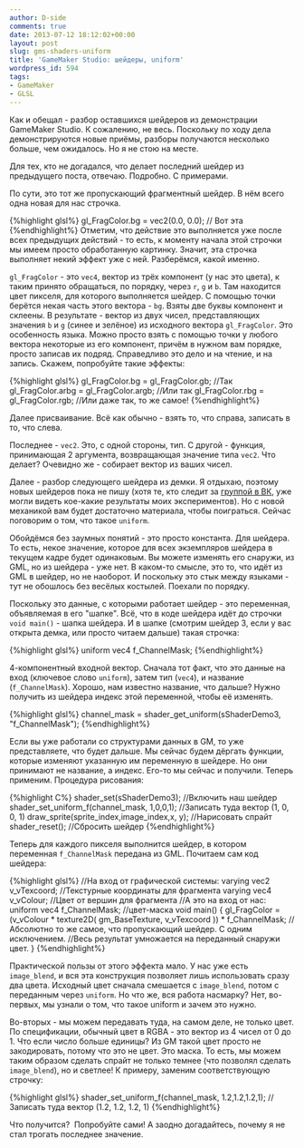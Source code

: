 ```yaml
---
author: D-side
comments: true
date: 2013-07-12 18:12:02+00:00
layout: post
slug: gms-shaders-uniform
title: 'GameMaker Studio: шейдеры, uniform'
wordpress_id: 594
tags:
- GameMaker
- GLSL
---
```


Как и обещал - разбор оставшихся шейдеров из демонстрации GameMaker Studio. К сожалению, не весь. Поскольку по ходу дела демонстрируются новые приёмы, разборы получаются несколько больше, чем ожидалось. Но я не стою на месте.

Для тех, кто не догадался, что делает последний шейдер из предыдущего поста, отвечаю. Подробно. С примерами.

По сути, это тот же пропускающий фрагментный шейдер. В нём всего одна новая для нас строчка.

{%highlight glsl%}
gl_FragColor.bg = vec2(0.0, 0.0);   // Вот эта
{%endhighlight%}
Отметим, что действие это выполняется уже после всех предыдущих действий - то есть, к моменту начала этой строчки мы имеем просто обработанную картинку. Значит, эта строчка выполняет некий эффект уже с ней. Разберёмся, какой именно.

`gl_FragColor` - это `vec4`, вектор из трёх компонент (у нас это цвета), к таким принято обращаться, по порядку, через `r`, `g` и `b`. Там находится цвет пикселя, для которого выполняется шейдер. С помощью точки берётся некая часть этого вектора - `bg`. Взяты две буквы компонент и склеены. В результате - вектор из двух чисел, представляющих значения `b` и `g` (синее и зелёное) из исходного вектора `gl_FragColor`. Это особенность языка. Можно просто взять с помощью точки у любого вектора некоторые из его компонент, причём в нужном вам порядке, просто записав их подряд. Справедливо это дело и на чтение, и на запись. Скажем, попробуйте такие эффекты:

{%highlight glsl%}
gl_FragColor.bg = gl_FragColor.gb; //Так
gl_FragColor.arbg = gl_FragColor.argb; //Или так
gl_FragColor.rbg = gl_FragColor.rgb; //Или даже так, то же самое!
{%endhighlight%}

Далее присваивание. Всё как обычно - взять то, что справа, записать в то, что слева.

Последнее - `vec2`. Это, с одной стороны, тип. С другой - функция, принимающая 2 аргумента, возвращающая значение типа `vec2`. Что делает? Очевидно же - собирает вектор из ваших чисел.

Далее - разбор следующего шейдера из демки. Я отдыхаю, поэтому новых шейдеров пока не пишу (хотя те, кто следит за [группой в ВК](https://vk.com/s.d.side), уже могли видеть кое-какие результаты моих экспериментов). Но с новой механикой вам будет достаточно материала, чтобы поиграться. Сейчас поговорим о том, что такое `uniform`.

Обойдёмся без заумных понятий - это просто константа. Для шейдера. То есть, некое значение, которое для всех экземпляров шейдера в текущем кадре будет одинаковым. Вы можете изменять его снаружи, из GML, но из шейдера - уже нет. В каком-то смысле, это то, что идёт из GML в шейдер, но не наоборот. И поскольку это стык между языками - тут не обошлось без весёлых костылей. Поехали по порядку.

Поскольку это данные, с которыми работает шейдер - это переменная, объявляемая в его "шапке". Всё, что в коде шейдера идёт до строчки `void main()` - шапка шейдера. И в шапке (смотрим шейдер 3, если у вас открыта демка, или просто читаем дальше) такая строчка:

{%highlight glsl%}
uniform vec4 f_ChannelMask;
{%endhighlight%}

4-компонентный входной вектор. Сначала тот факт, что это данные на вход (ключевое слово `uniform`), затем тип (`vec4`), и название (`f_ChannelMask`). Хорошо, нам известно название, что дальше? Нужно получить из шейдера индекс этой переменной, чтобы её изменять.

{%highlight glsl%}
channel_mask = shader_get_uniform(sShaderDemo3, "f_ChannelMask");
{%endhighlight%}

Если вы уже работали со структурами данных в GM, то уже представляете, что будет дальше. Мы сейчас будем дёргать функции, которые изменяют указанную им переменную в шейдере. Но они принимают не название, а индекс. Его-то мы сейчас и получили. Теперь применим. Процедура рисования:



{%highlight C%}
shader_set(sShaderDemo3); //Включить наш шейдер
shader_set_uniform_f(channel_mask, 1,0,0,1); //Записать туда вектор (1, 0, 0, 1)
draw_sprite(sprite_index,image_index,x, y); //Нарисовать спрайт
shader_reset(); //Сбросить шейдер
{%endhighlight%}



Теперь для каждого пикселя выполнится шейдер, в котором переменная `f_ChannelMask` передана из GML. Почитаем сам код шейдера:

{%highlight glsl%}
//На вход от графической системы:
varying vec2 v_vTexcoord; //Текстурные координаты для фрагмента
varying vec4 v_vColour; //Цвет от вершин для фрагмента
//А это на вход от нас:
uniform vec4 f_ChannelMask; //цвет-маска
void main()
{
    gl_FragColor = (v_vColour * texture2D( gm_BaseTexture, v_vTexcoord )) * f_ChannelMask;
    //Абсолютно то же самое, что пропускающий шейдер. С одним исключением.
    //Весь результат умножается на переданный снаружи цвет.
}
{%endhighlight%}

Практической пользы от этого эффекта мало. У нас уже есть `image_blend`, и вся эта конструкция позволяет лишь использовать сразу два цвета. Исходный цвет сначала смешается с `image_blend`, потом с переданным через `uniform`. Но что же, вся работа насмарку? Нет, во-первых, мы узнали о том, что такое uniform и зачем это нужно.

Во-вторых - мы можем передавать туда, на самом деле, не только цвет. По спецификации, обычный цвет в RGBA - это вектор из 4 чисел от 0 до 1. Что если число больше единицы? Из GM такой цвет просто не закодировать, потому что это не цвет. Это маска. То есть, мы можем таким образом сделать спрайт не только темнее (что позволял сделать `image_blend`), но и светлее! К примеру, заменим соответствующую строчку:

{%highlight glsl%}
shader_set_uniform_f(channel_mask, 1.2,1.2,1.2,1); //Записать туда вектор (1.2, 1.2, 1.2, 1)
{%endhighlight%}

Что получится?  Попробуйте сами! А заодно догадайтесь, почему я не стал трогать последнее значение.
